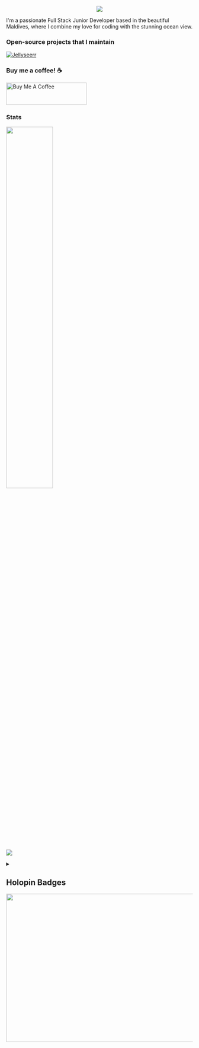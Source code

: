 

<p align="center">
    <img src="https://readme-typing-svg.demolab.com/?lines=Fallenbagel;Full-stack%20junior%20developer;Learning%20Enthusiast;Maldivian%20🇲🇻;&font=Fira%20Code&center=true&width=440&height=45&color=f75c7e&vCenter=true&pause=1000&size=22" /></a>
</p>

I'm a passionate Full Stack Junior Developer based in the beautiful Maldives, where I combine my love for coding with the stunning ocean view.


### Open-source projects that I maintain
 [![Jellyseerr](https://github-readme-stats.vercel.app/api/pin/?username=Fallenbagel&repo=jellyseerr)](https://github.com/Fallenbagel/jellyseerr)


### Buy me a coffee! ☕
<a href="https://www.buymeacoffee.com/fallen.bagel" target="_blank"><img src="https://cdn.buymeacoffee.com/buttons/v2/default-yellow.png" alt="Buy Me A Coffee" height="60px" width="217px" ></a>


### Stats
<p>
  <img height="50%" width="auto" src ="https://github-readme-stats.vercel.app/api/top-langs/?username=fallenbagel&layout=compact&hide_border=true&theme=darcula&bg_color=00000000&langs_count=6"><br/>
  <img src ="https://github-readme-streak-stats.herokuapp.com?user=fallenbagel&theme=darcula&hide_border=true&background=FFFFFF00">
  <br>
</p>

<details> 
  <summary><h2>Holopin Badges</h2></summary>

  [![An image of @fallenbagel's Holopin badges, which is a link to view their full Holopin profile](https://holopin.me/fallenbagel)](https://holopin.io/@fallenbagel)
</details>

<img src="footer.svg" width="800" height="400">


